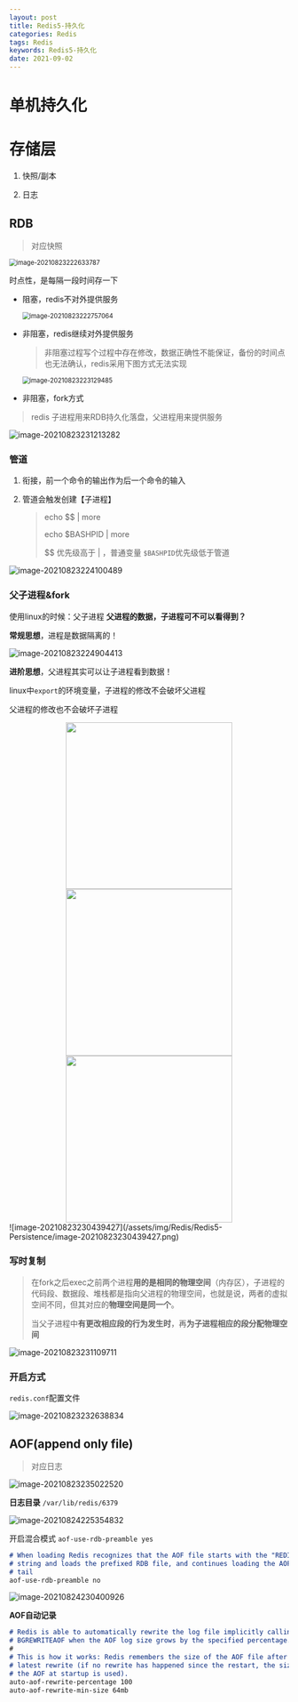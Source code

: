 ```yaml
---
layout: post
title: Redis5-持久化
categories: Redis
tags: Redis
keywords: Redis5-持久化
date: 2021-09-02
---
```

# 单机持久化

# 存储层

1. 快照/副本

2. 日志

## RDB

> 对应快照

<img src="/assets/img/Redis/Redis5-Persistence/image-20210823222633787.png" alt="image-20210823222633787" style="zoom:80%;" />



时点性，是每隔一段时间存一下

- 阻塞，redis不对外提供服务

  <img src="/assets/img/Redis/Redis5-Persistence/image-20210823222757064.png" alt="image-20210823222757064" style="zoom:80%;" />
  
- 非阻塞，redis继续对外提供服务

  > 非阻塞过程写个过程中存在修改，数据正确性不能保证，备份的时间点也无法确认，redis采用下图方式无法实现

  <img src="/assets/img/Redis/Redis5-Persistence/image-20210823223129485.png" alt="image-20210823223129485" style="zoom:80%;" />
  
- 非阻塞，fork方式
  
> redis 子进程用来RDB持久化落盘，父进程用来提供服务

  ![image-20210823231213282](/assets/img/Redis/Redis5-Persistence/image-20210823231213282.png)

  ### 管道

  1. 衔接，前一个命令的输出作为后一个命令的输入
  
  2. 管道会触发创建【子进程】
  
     > echo $$ |  more
     >
     > echo $BASHPID | more
     >
     > $$ 优先级高于 | ，普通变量 `$BASHPID`优先级低于管道

  ![image-20210823224100489](/assets/img/Redis/Redis5-Persistence/image-20210823224100489.png)

### 父子进程&fork

使用linux的时候：父子进程 **父进程的数据，子进程可不可以看得到？**

**常规思想**，进程是数据隔离的！

![image-20210823224904413](/assets/img/Redis/Redis5-Persistence/image-20210823224904413.png)

**进阶思想**，父进程其实可以让子进程看到数据！

linux中`export`的环境变量，子进程的修改不会破坏父进程

父进程的修改也不会破坏子进程

<center class="half">
    <img src="/assets/img/Redis/Redis5-Persistence/image-20210823225209293.png" width="300"/>
    <img src="/assets/img/Redis/Redis5-Persistence/image-20210823225627364.png" width="300"/>
    <img src="/assets/img/Redis/Redis5-Persistence/image-20210823225942065.png" width="300"/>
</center>
![image-20210823230439427](/assets/img/Redis/Redis5-Persistence/image-20210823230439427.png)

### 写时复制

> 在fork之后exec之前两个进程**用的是相同的物理空间**（内存区），子进程的代码段、数据段、堆栈都是指向父进程的物理空间，也就是说，两者的虚拟空间不同，但其对应的**物理空间是同一个**。
>
> 当父子进程中**有更改相应段的行为发生时**，再**为子进程相应的段分配物理空间**



![image-20210823231109711](/assets/img/Redis/Redis5-Persistence/image-20210823231109711.png)

### 开启方式

`redis.conf`配置文件

![image-20210823232638834](/assets/img/Redis/Redis5-Persistence/image-20210823232638834.png)

## AOF(append only file)

> 对应日志

![image-20210823235022520](/assets/img/Redis/Redis5-Persistence/image-20210823235022520.png)

**日志目录** `/var/lib/redis/6379`

![image-20210824225354832](/assets/img/Redis/Redis5-Persistence/image-20210824225354832.png)

开启混合模式 `aof-use-rdb-preamble yes`
```markdown
# When loading Redis recognizes that the AOF file starts with the "REDIS"
# string and loads the prefixed RDB file, and continues loading the AOF
# tail
aof-use-rdb-preamble no
```

![image-20210824230400926](/assets/img/Redis/Redis5-Persistence/image-20210824230400926.png)

**AOF自动记录**

```markdown
# Redis is able to automatically rewrite the log file implicitly calling
# BGREWRITEAOF when the AOF log size grows by the specified percentage.
#
# This is how it works: Redis remembers the size of the AOF file after the
# latest rewrite (if no rewrite has happened since the restart, the size of
# the AOF at startup is used).
auto-aof-rewrite-percentage 100
auto-aof-rewrite-min-size 64mb
```

